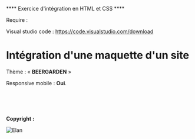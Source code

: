 **** Exercice d'intégration en HTML et CSS ****

Require :

Visual studio code : https://code.visualstudio.com/download <br>

<h1>Intégration d'une maquette d'un site</h1>

<p>Thème  : « <strong>BEERGARDEN</strong> »
<p>Responsive mobile : <strong>Oui</strong>.</p>


<br><br><br>
<p><strong>Copyright : </strong></p>

![Elan](https://github.com/AlexGthr/Cinema/assets/145430486/f847025a-e4a1-4585-bd1f-1de40d59d0f0)
